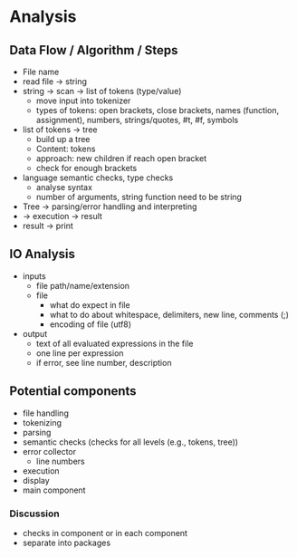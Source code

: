 # Analysis

## Data Flow / Algorithm / Steps

- File name
- read file -> string
- string -> scan -> list of tokens (type/value)
  - move input into tokenizer
  - types of tokens: open brackets, close brackets, names (function, assignment), numbers, strings/quotes, #t, #f, symbols
- list of tokens -> tree
  - build up a tree
  - Content: tokens
  - approach: new children if reach open bracket
  - check for enough brackets
- language semantic checks, type checks
  - analyse syntax
  - number of arguments, string function need to be string
- Tree -> parsing/error handling and interpreting
- -> execution -> result
- result -> print

## IO Analysis

- inputs
  - file path/name/extension
  - file
    - what do expect in file
    - what to do about whitespace, delimiters, new line, comments (;)
    - encoding of file (utf8)
- output
  - text of all evaluated expressions in the file
  - one line per expression
  - if error, see line number, description

## Potential components

- file handling
- tokenizing
- parsing
- semantic checks (checks for all levels (e.g., tokens, tree))
- error collector
  - line numbers
- execution
- display
- main component

### Discussion

- checks in component or in each component
- separate into packages
